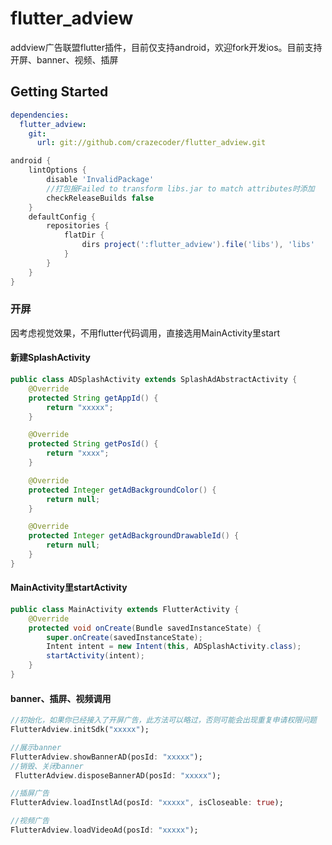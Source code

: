 # flutter_adview

addview广告联盟flutter插件，目前仅支持android，欢迎fork开发ios。目前支持开屏、banner、视频、插屏

## Getting Started
```yaml
dependencies:
  flutter_adview:
    git:
      url: git://github.com/crazecoder/flutter_adview.git
```
```gradle
android {
    lintOptions {
        disable 'InvalidPackage'
        //打包报Failed to transform libs.jar to match attributes时添加
        checkReleaseBuilds false
    }
    defaultConfig {
        repositories {
            flatDir {
                dirs project(':flutter_adview').file('libs'), 'libs'
            }
        }
    }
}
```
### 开屏
因考虑视觉效果，不用flutter代码调用，直接选用MainActivity里start
#### 新建SplashActivity
```java
public class ADSplashActivity extends SplashAdAbstractActivity {
    @Override
    protected String getAppId() {
        return "xxxxx";
    }

    @Override
    protected String getPosId() {
        return "xxxx";
    }

    @Override
    protected Integer getAdBackgroundColor() {
        return null;
    }

    @Override
    protected Integer getAdBackgroundDrawableId() {
        return null;
    }
}
```
#### MainActivity里startActivity
```java
public class MainActivity extends FlutterActivity {
    @Override
    protected void onCreate(Bundle savedInstanceState) {
        super.onCreate(savedInstanceState);
        Intent intent = new Intent(this, ADSplashActivity.class);
        startActivity(intent);
    }
}
```
#### banner、插屏、视频调用
```dart
//初始化，如果你已经接入了开屏广告，此方法可以略过，否则可能会出现重复申请权限问题
FlutterAdview.initSdk("xxxxx");

//展示banner
FlutterAdview.showBannerAD(posId: "xxxxx");
//销毁、关闭banner
 FlutterAdview.disposeBannerAD(posId: "xxxxx");

//插屏广告
FlutterAdview.loadInstlAd(posId: "xxxxx", isCloseable: true);

//视频广告
FlutterAdview.loadVideoAd(posId: "xxxxx");
```
